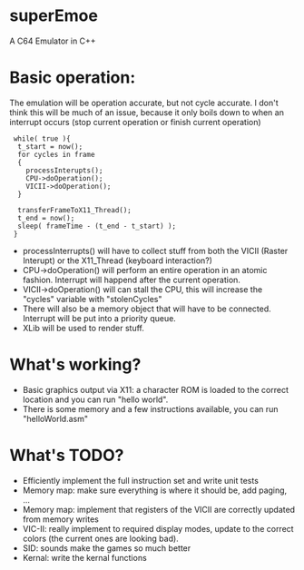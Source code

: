 # superEmoe
A C64 Emulator in C++

# Basic operation:
The emulation will be operation accurate, but not cycle accurate. I don't think this will be much of an issue, because it only boils down to when an interrupt occurs (stop current operation or finish current operation)

```
 while( true ){
  t_start = now();
  for cycles in frame
  {
    processInterupts(); 
    CPU->doOperation();
    VICII->doOperation();
  }
  
  transferFrameToX11_Thread();
  t_end = now();
  sleep( frameTime - (t_end - t_start) );
 }
 ```
 
 * processInterrupts() will have to collect stuff from both the VICII (Raster Interupt) or the X11_Thread (keyboard interaction?)
 * CPU->doOperation() will perform an entire operation in an atomic fashion. Interrupt will happend after the current operation.
 * VICII->doOperation() will can stall the CPU, this will increase the "cycles" variable with "stolenCycles"
 * There will also be a memory object that will have to be connected. Interrupt will be put into a priority queue.
 * XLib will be used to render stuff.
 
# What's working?
* Basic graphics output via X11: a character ROM is loaded to the correct location and you can run "hello world".
* There is some memory and a few instructions available, you can run "helloWorld.asm"

# What's TODO?
* Efficiently implement the full instruction set and write unit tests
* Memory map: make sure everything is where it should be, add paging, ...
* Memory map: implement that registers of the VICII are correctly updated from memory writes
* VIC-II: really implement to required display modes, update to the correct colors (the current ones are looking bad).
* SID: sounds make the games so much better
* Kernal: write the kernal functions
